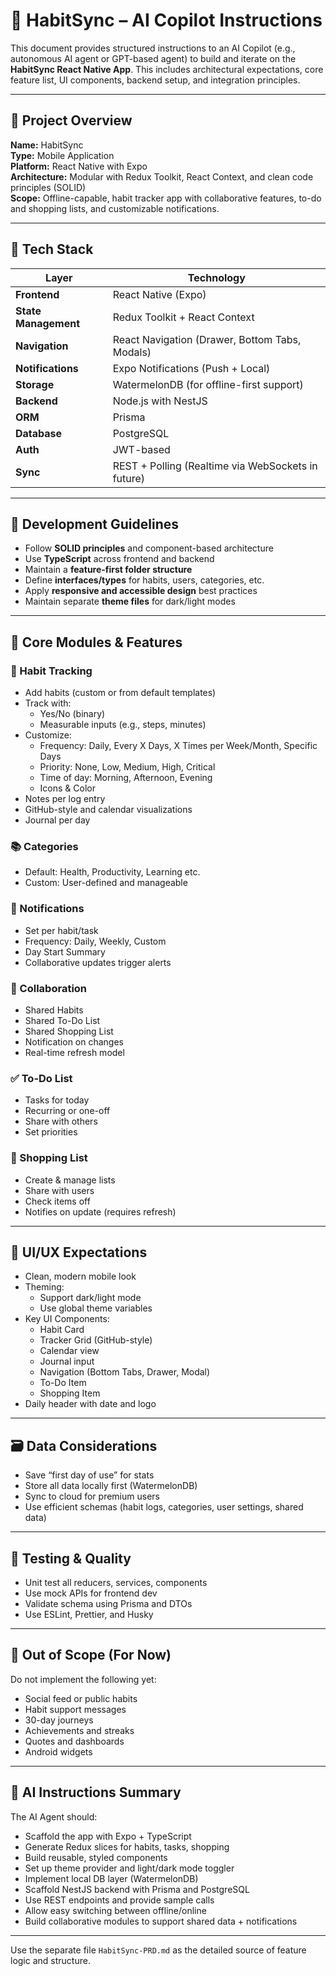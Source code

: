 # 🤖 HabitSync – AI Copilot Instructions

This document provides structured instructions to an AI Copilot (e.g., autonomous AI agent or GPT-based agent) to build and iterate on the **HabitSync React Native App**. This includes architectural expectations, core feature list, UI components, backend setup, and integration principles.

---

## 📱 Project Overview

**Name:** HabitSync  
**Type:** Mobile Application  
**Platform:** React Native with Expo  
**Architecture:** Modular with Redux Toolkit, React Context, and clean code principles (SOLID)  
**Scope:** Offline-capable, habit tracker app with collaborative features, to-do and shopping lists, and customizable notifications.

---

## 🔧 Tech Stack

| Layer | Technology |
|-------|------------|
| **Frontend** | React Native (Expo) |
| **State Management** | Redux Toolkit + React Context |
| **Navigation** | React Navigation (Drawer, Bottom Tabs, Modals) |
| **Notifications** | Expo Notifications (Push + Local) |
| **Storage** | WatermelonDB (for offline-first support) |
| **Backend** | Node.js with NestJS |
| **ORM** | Prisma |
| **Database** | PostgreSQL |
| **Auth** | JWT-based |
| **Sync** | REST + Polling (Realtime via WebSockets in future) |

---

## 🔨 Development Guidelines

- Follow **SOLID principles** and component-based architecture
- Use **TypeScript** across frontend and backend
- Maintain a **feature-first folder structure**
- Define **interfaces/types** for habits, users, categories, etc.
- Apply **responsive and accessible design** best practices
- Maintain separate **theme files** for dark/light modes

---

## 🧱 Core Modules & Features

### 🎯 Habit Tracking
- Add habits (custom or from default templates)
- Track with:
  - Yes/No (binary)
  - Measurable inputs (e.g., steps, minutes)
- Customize:
  - Frequency: Daily, Every X Days, X Times per Week/Month, Specific Days
  - Priority: None, Low, Medium, High, Critical
  - Time of day: Morning, Afternoon, Evening
  - Icons & Color
- Notes per log entry
- GitHub-style and calendar visualizations
- Journal per day

### 📚 Categories
- Default: Health, Productivity, Learning etc.
- Custom: User-defined and manageable

### 🔔 Notifications
- Set per habit/task
- Frequency: Daily, Weekly, Custom
- Day Start Summary
- Collaborative updates trigger alerts

### 🤝 Collaboration
- Shared Habits
- Shared To-Do List
- Shared Shopping List
- Notification on changes
- Real-time refresh model

### ✅ To-Do List
- Tasks for today
- Recurring or one-off
- Share with others
- Set priorities

### 🛒 Shopping List
- Create & manage lists
- Share with users
- Check items off
- Notifies on update (requires refresh)

---

## 🎨 UI/UX Expectations

- Clean, modern mobile look
- Theming:
  - Support dark/light mode
  - Use global theme variables
- Key UI Components:
  - Habit Card
  - Tracker Grid (GitHub-style)
  - Calendar view
  - Journal input
  - Navigation (Bottom Tabs, Drawer, Modal)
  - To-Do Item
  - Shopping Item
- Daily header with date and logo

---

## 🗃 Data Considerations

- Save “first day of use” for stats
- Store all data locally first (WatermelonDB)
- Sync to cloud for premium users
- Use efficient schemas (habit logs, categories, user settings, shared data)

---

## 🧪 Testing & Quality

- Unit test all reducers, services, components
- Use mock APIs for frontend dev
- Validate schema using Prisma and DTOs
- Use ESLint, Prettier, and Husky

---

## 🚫 Out of Scope (For Now)

Do not implement the following yet:
- Social feed or public habits
- Habit support messages
- 30-day journeys
- Achievements and streaks
- Quotes and dashboards
- Android widgets

---

## 🧠 AI Instructions Summary

The AI Agent should:
- Scaffold the app with Expo + TypeScript
- Generate Redux slices for habits, tasks, shopping
- Build reusable, styled components
- Set up theme provider and light/dark mode toggler
- Implement local DB layer (WatermelonDB)
- Scaffold NestJS backend with Prisma and PostgreSQL
- Use REST endpoints and provide sample calls
- Allow easy switching between offline/online
- Build collaborative modules to support shared data + notifications

---

Use the separate file `HabitSync-PRD.md` as the detailed source of feature logic and structure.
